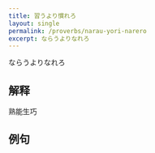 ```yaml
---
title: 習うより慣れろ
layout: single
permalink: /proverbs/narau-yori-narero
excerpt: ならうよりなれろ
---
```


ならうよりなれろ

## 解释

熟能生巧

## 例句


